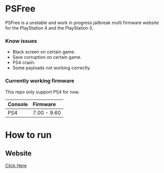 # PSFree
PSFree is a unstable and work in progress jailbreak multi firmware website for the PlayStation 4 and the PlayStation 5.

### Know issues
- Black screen on certain game.
- Save corruption on certain game.
- PS4 crash.
- Some payloads not working correctly.

### Currently working firmware

This repo only support PS4 for now.


| Console | Firmware |
|:------ |:----------|
| PS4 | 7.00 - 9.60 |


# How to run

## Website
[Click Here](https://ar4us.github.io/psflax/)
